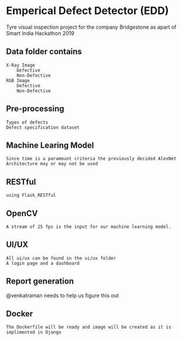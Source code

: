 # Emperical Defect Detector (EDD)
Tyre visual inspection project for the company Bridgestone as apart of Smart India Hackathon 2019
## Data folder contains
	X-Ray Image 
		Defective
		Non-Defective
	RGB Image
		Defective
		Non-Defective
## Pre-processing 
    Types of defects
    Defect specification dataset
## Machine Learing Model 
	Since time is a paramount criteria the previously decided AlexNet Architecture may or may not be used
## RESTful
	using Flask_RESTful
## OpenCV
	A stream of 25 fps is the input for our machine learning model.
## UI/UX 
	All ui/ux can be found in the ui/ux folder
	A login page and a dashboard
## Report generation
@venkatraman needs to help us figure this out

## Docker
	The Dockerfile will be ready and image will be created as it is implimented in Django 

